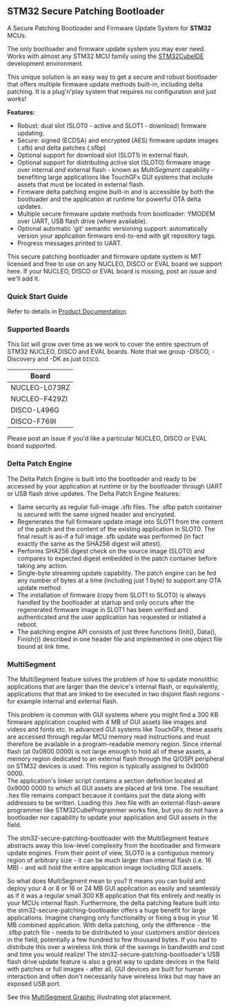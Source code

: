 ## STM32 Secure Patching Bootloader
A Secure Patching Bootloader and Firmware Update System for **STM32** MCUs.

The only bootloader and firmware update system you may ever need.  Works with almost any STM32 MCU family using the [STM32CubeIDE](https://www.st.com/en/development-tools/stm32cubeide.html) development environment.

This unique solution is an easy way to get a secure and robust bootloader that offers multiple firmware update methods built-in, including delta patching.  It is a plug'n'play system that requires no configuration and just works!

**Features:**

* Robust: dual slot (SLOT0 - active and SLOT1 - download) firmware updating.
* Secure: signed (ECDSA) and encrypted (AES) firmware update images (.sfb) and delta patches (.sfbp)
* Optional support for download slot (SLOT1) in external flash.
* Optional support for distributing active slot (SLOT0) firmware image over internal *and* external flash - known as *MultiSegment* capability - benefiting large applications like TouchGFx GUI systems that include assets that must be located in external flash.
* Firmware delta patching engine built-in and is accessible by both the bootloader and the application at runtime for powerful OTA delta updates.
* Multiple secure firmware update methods from bootloader: YMODEM over UART, USB flash drive (where available).
* Optional automatic 'git' semantic versioning support: automatically version your application firmware end-to-end with git repository tags.
* Progress messages printed to UART.

This secure patching bootloader and firmware update system is MIT licensed and free to use on any NUCLEO, DISCO or EVAL board we support here. If your NUCLEO, DISCO or EVAL board is missing, post an issue and we'll add it.

### Quick Start Guide

Refer to details in [Product Documentation](Docs/README.md).


### Supported Boards

This list will grow over time as we work to cover the entire spectrum of STM32 NUCLEO, DISCO and EVAL boards.  Note that we group -DISCO, -Discovery and -DK  as just `DISCO`.

| Board |
| --- |
| NUCLEO-L073RZ |
| NUCLEO-F429ZI |
| DISCO-L496G | 
| DISCO-F769I |

Please post an issue if you'd like a particular NUCLEO, DISCO or EVAL board supported.

### Delta Patch Engine

The Delta Patch Engine is built into the bootloader and ready to be accessed by your application at runtime or by the bootloader through UART or USB flash drive updates.  The Delta Patch Engine features:

* Same security as regular full-image .sfb files.  The .sfbp patch container is secured with the same signed header and encrypted.
* Regenerates the full firmware update image into SLOT1 from the content of the patch and the content of the existing application in SLOT0.  The final result is as-if a full image .sfb update was performed (in fact exactly the same as the SHA256 digest will attest).
* Performs SHA256 digest check on the source image (SLOT0) and compares to expected digest embedded in the patch container before taking any action.
* Single-byte streaming update capability.  The patch engine can be fed any number of bytes at a time (including just 1 byte) to support any OTA update method.
* The installation of firmware (copy from SLOT1 to SLOT0) is always handled by the bootloader at startup and only occurs after the regenerated firmware image in SLOT1 has been verified and authenticated and the user application has requested or initiated a reboot.
* The patching engine API consists of just three functions (Init(), Data(), Finish()) described in one header file and implemented in one object file bound at link time.


### MultiSegment

The MultiSegment feature solves the problem of how to update monolithic applications that are larger than the device's internal flash, or equivalently, applications that that are linked to be executed in two disjoint flash regions - for example internal and external flash.

This problem is common with GUI systems where you might find a 300 KB firmware application coupled with 4 MB of GUI assets like images and videos and fonts etc. In advanced GUI systems like TouchGFx, these assets are accessed through regular MCU memory read instructions and must therefore be available in a program-readable memory region.
Since internal flash (at 0x0800 0000) is not large enough to hold all of these assets, a memory region dedicated to an external flash through the Q/OSPI peripheral on STM32 devices is used.  This region is typically assigned to 0x9000 0000.  
The application's linker script contains a section definition located at 0x9000 0000 to which all GUI assets are placed at link time.  The resultant .hex file remains compact because it contains just the data along with addresses to be written. 
Loading this .hex file with an external-flash-aware programmer like STM32CubeProgrammer works fine, but you do not have a bootloader nor capability to update your application and GUI assets in the field.

The stm32-secure-patching-bootloader with the MultiSegment feature abstracts away this low-level complexity from the bootloader and firmware update engines.  From their point of view, SLOT0 is a contiguous memory region of arbitrary size - it can be much larger than internal flash (i.e. 16 MB) - and will hold the entire application image including GUI assets.  

So what does MultiSegment mean to you?  It means you can build and deploy your 4 or 8 or 16 or 24 MB GUI application as easily and seamlessly as if it was a regular small 300 KB application that fits entirely and neatly in your MCUs internal flash.  Furthermore, the delta patching feature built into the stm32-secure-patching-bootloader
offers a huge benefit for large applications. Imagine changing only functionality or fixing a bug in your 16 MB combined application.  With delta patching, only the difference - the .sfbp patch file - needs to be distributed to your customers and/or devices in the field, potentially a few hundred to few thousand bytes.  If you had to distribute this over a wireless link think of the savings in bandwidth and cost and time you would realize!
The stm32-secure-patching-bootloader's USB flash drive update feature is also a great way to update devices in the field with patches or full images - after all, GUI devices are built for human interaction and often don't necessarily have wireless links but may have an exposed USB port.

See this [MultiSegment Graphic](Docs/stm32-secure-patching-bootloader-MultiSegment_rev1_Dec2021.pdf) illustrating slot placement.






























